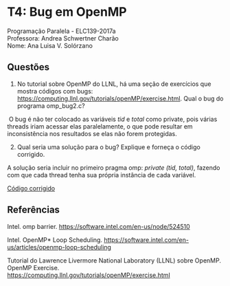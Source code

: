 # T4: Bug em OpenMP
Programação Paralela - ELC139-2017a\
Professora: Andrea Schwertner Charão\
Nome: Ana Luisa V. Solórzano

## Questões
1. No tutorial sobre OpenMP do LLNL, há uma seção de exercícios que mostra códigos com bugs: https://computing.llnl.gov/tutorials/openMP/exercise.html. Qual o bug do programa omp_bug2.c?

  O bug é não ter colocado as variáveis *tid* e *total* como private, pois várias threads iriam acessar elas paralelamente, o que pode resultar em inconsistência nos resultados se elas não forem protegidas.

2. Qual seria uma solução para o bug? Explique e forneça o código corrigido.

  A solução seria incluir no primeiro pragma omp: *private (tid, total)*, fazendo com que cada thread tenha sua própria instância de cada variável. 
  
  [Código corrigido](omp_bug2.c)
  
  
## Referências

Intel. omp barrier. https://software.intel.com/en-us/node/524510

Intel. OpenMP\* Loop Scheduling. https://software.intel.com/en-us/articles/openmp-loop-scheduling

Tutorial do Lawrence Livermore National Laboratory (LLNL) sobre OpenMP. OpenMP Exercise. https://computing.llnl.gov/tutorials/openMP/exercise.html


  
